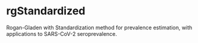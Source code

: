 # rgStandardized
Rogan-Gladen with Standardization method for prevalence estimation, with applications to SARS-CoV-2 seroprevalence. 
